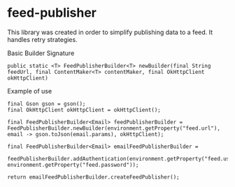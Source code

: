# feed-publisher

This library was created in order to simplify publishing data to a feed.
It handles retry strategies.

Basic Builder Signature
```
public static <T> FeedPublisherBuilder<T> newBuilder(final String feedUrl, final ContentMaker<T> contentMaker, final OkHttpClient okHttpClient)
```
Example of use

```
final Gson gson = gson();
final OkHttpClient okHttpClient = okHttpClient();

final FeedPublisherBuilder<Email> feedPublisherBuilder = FeedPublisherBuilder.newBuilder(environment.getProperty("feed.url"), email -> gson.toJson(email.params), okHttpClient);

final FeedPublisherBuilder<Email> emailFeedPublisherBuilder =
                feedPublisherBuilder.addAuthentication(environment.getProperty("feed.username"), environment.getProperty("feed.password"));

return emailFeedPublisherBuilder.createFeedPublisher();
```
